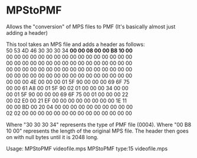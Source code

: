 # MPStoPMF
Allows the "conversion" of MPS files to PMF (It's basically almost just adding a header)

This tool takes an MPS file and adds a header as follows:<br />
50 53 4D 46 30 30 30 34 <strong>00 00 08 00 00 B8 10 00</strong><br />
00 00 00 00 00 00 00 00 00 00 00 00 00 00 00 00<br />
00 00 00 00 00 00 00 00 00 00 00 00 00 00 00 00<br />
00 00 00 00 00 00 00 00 00 00 00 00 00 00 00 00<br />
00 00 00 00 00 00 00 00 00 00 00 00 00 00 00 00<br />
00 00 00 4E 00 00 00 01 5F 90 00 00 00 69 6F 75<br />
00 00 61 A8 00 01 5F 90 02 01 00 00 00 34 00 00<br />
00 01 5F 90 00 00 00 69 6F 75 00 01 00 00 00 22<br />
00 02 E0 00 21 EF 00 00 00 00 00 00 00 00 1E 11<br />
00 00 BD 00 20 04 00 00 00 00 00 00 00 00 00 00<br />
02 02 00 00 00 00 00 00 00 00 00 00 00 00 00 00<br />

Where "30 30 30 34" represents the type of PMF file (0004).
Where "00 B8 10 00" represents the length of the original MPS file.
The header then goes on with null bytes until it is 2048 long.

Usage:
MPStoPMF videofile.mps
MPStoPMF type:15 videofile.mps
